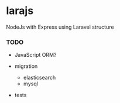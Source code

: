 # larajs
NodeJs with Express using Laravel structure


### TODO

 - JavaScript ORM?

 - migration
   - elasticsearch
   - mysql
 - tests